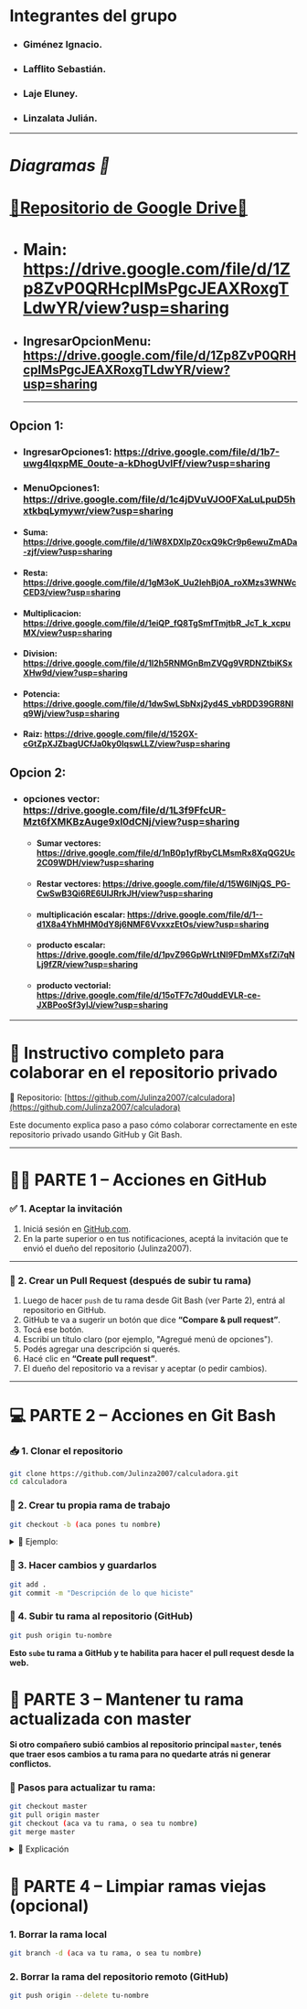 # **Integrantes del grupo**
- ### Giménez Ignacio.
-  ### Lafflito Sebastián.
-  ### Laje Eluney.
-  ### Linzalata Julián.
---
# *Diagramas 🎨*
# [📁Repositorio de Google Drive📁](https://drive.google.com/drive/folders/1x_et-w2z8UaHlmtC59hXApNz8V6lKHDK?usp=sharing)

- # Main: https://drive.google.com/file/d/1Zp8ZvP0QRHcplMsPgcJEAXRoxgTLdwYR/view?usp=sharing
- ## IngresarOpcionMenu: https://drive.google.com/file/d/1Zp8ZvP0QRHcplMsPgcJEAXRoxgTLdwYR/view?usp=sharing
  ---
 ## Opcion 1:
 - ### IngresarOpciones1: https://drive.google.com/file/d/1b7-uwg4IqxpME_0oute-a-kDhogUvIFf/view?usp=sharing
 - ### MenuOpciones1: https://drive.google.com/file/d/1c4jDVuVJO0FXaLuLpuD5hxtkbqLymywr/view?usp=sharing 
 - #### Suma: https://drive.google.com/file/d/1iW8XDXlpZ0cxQ9kCr9p6ewuZmADa-zjf/view?usp=sharing
 - #### Resta: https://drive.google.com/file/d/1gM3oK_Uu2lehBj0A_roXMzs3WNWcCED3/view?usp=sharing
 - #### Multiplicacion: https://drive.google.com/file/d/1eiQP_fQ8TgSmfTmjtbR_JcT_k_xcpuMX/view?usp=sharing
 - #### Division: https://drive.google.com/file/d/1l2h5RNMGnBmZVQg9VRDNZtbiKSxXHw9d/view?usp=sharing
 - #### Potencia: https://drive.google.com/file/d/1dwSwLSbNxj2yd4S_vbRDD39GR8NIq9Wj/view?usp=sharing
 - #### Raiz: https://drive.google.com/file/d/152GX-cGtZpXJZbagUCfJa0ky0lqswLLZ/view?usp=sharing










  ## Opcion 2:
  - ### opciones vector: https://drive.google.com/file/d/1L3f9FfcUR-Mzt6fXMKBzAuge9xl0dCNj/view?usp=sharing
    - #### Sumar vectores: https://drive.google.com/file/d/1nB0p1yfRbyCLMsmRx8XqQG2Uc2C09WDH/view?usp=sharing
    - #### Restar vectores: https://drive.google.com/file/d/15W6INjQS_PG-CwSwB3Qi6RE6UlJRrkJH/view?usp=sharing
    - #### multiplicación escalar: https://drive.google.com/file/d/1--d1X8a4YhMHM0dY8j6NMF6VvxxzEtOs/view?usp=sharing
    - #### producto escalar: https://drive.google.com/file/d/1pvZ96GpWrLtNl9FDmMXsfZi7qNLj9fZR/view?usp=sharing
    - #### producto vectorial: https://drive.google.com/file/d/15oTF7c7d0uddEVLR-ce-JXBPooSf3yIJ/view?usp=sharing









---
# 📘 Instructivo completo para colaborar en el repositorio privado

🔗 Repositorio: [https://github.com/Julinza2007/calculadora](https://github.com/Julinza2007/calculadora)

Este documento explica paso a paso cómo colaborar correctamente en este repositorio privado usando GitHub y Git Bash.

---

# 🧑‍💻 PARTE 1 – Acciones en GitHub

### ✅ 1. Aceptar la invitación
1. Iniciá sesión en [GitHub.com](https://github.com).
2. En la parte superior o en tus notificaciones, aceptá la invitación que te envió el dueño del repositorio (Julinza2007).

---

### 🔁 2. Crear un Pull Request (después de subir tu rama)
1. Luego de hacer `push` de tu rama desde Git Bash (ver Parte 2), entrá al repositorio en GitHub.
2. GitHub te va a sugerir un botón que dice **“Compare & pull request”**.
3. Tocá ese botón.
4. Escribí un título claro (por ejemplo, "Agregué menú de opciones").
5. Podés agregar una descripción si querés.
6. Hacé clic en **“Create pull request”**.
7. El dueño del repositorio va a revisar y aceptar (o pedir cambios).

---

# 💻 PARTE 2 – Acciones en Git Bash

### 📥 1. Clonar el repositorio

```bash
git clone https://github.com/Julinza2007/calculadora.git
cd calculadora
```


### 🌿 2. Crear tu propia rama de trabajo

```bash
git checkout -b (aca pones tu nombre)
```
<details> <summary> 📌 Ejemplo: </summary>
  
```bash
git checkout -b juan
```
</details>


  
### 💾 3. Hacer cambios y guardarlos
```bash
git add .
git commit -m "Descripción de lo que hiciste"
```



### 🚀 4. Subir tu rama al repositorio (GitHub)
```bash
git push origin tu-nombre
```
**Esto `sube` tu rama a GitHub y te habilita para hacer el pull request desde la web.**





# 🔄 PARTE 3 – Mantener tu rama actualizada con master
**Si otro compañero subió cambios al repositorio principal `master`, tenés que traer esos cambios a tu rama para no quedarte atrás ni generar conflictos.**
### 🧩 Pasos para actualizar tu rama:
```bash
git checkout master
git pull origin master
git checkout (aca va tu rama, o sea tu nombre)
git merge master
```
<details>
<summary> 📌 Explicación</summary>

  ```bash
  git checkout master → Vas a la rama principal.
  git pull origin master → Bajás los últimos cambios del repositorio.
  git checkout tu-nombre → Volvés a tu rama.
  git merge master → Unís los cambios de master con los tuyos.
  ```

</details>





# 🧹 PARTE 4 – Limpiar ramas viejas (opcional)

### 1. Borrar la rama local
```bash
git branch -d (aca va tu rama, o sea tu nombre)
```
### 2. Borrar la rama del repositorio remoto (GitHub)
```bash
git push origin --delete tu-nombre
```
